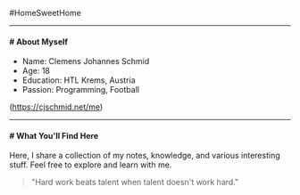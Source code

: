 #HomeSweetHome 

---
#### # About Myself

- Name: Clemens Johannes Schmid
- Age: 18
- Education: HTL Krems, Austria
- Passion: Programming, Football

(https://cjschmid.net/me)

---
#### # What You'll Find Here

Here, I share a collection of my notes, knowledge, and various interesting stuff. 
Feel free to explore and learn with me.

> "Hard work beats talent when talent doesn't work hard."


